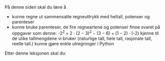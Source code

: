 På denne siden skal du lære å

* kunne regne ut sammensatte regneuttrykk med heltall, potenser og parenteser
* kunne bruke parenteser, de fire regneartene og potenser
finne svaret på oppgaver som denne: $\text{-}2^2+2 \cdot (2-3)^2 -(3-6)+(1-2) \cdot (\text{-}2)$ 
kjenne til de ulike tallmengdene vi bruker (naturlige tall, hele tall, rasjonale tall, reelle tall.) 
kunne gjøre enkle utregninger i Python

Etter denne leksjonen skal du:

